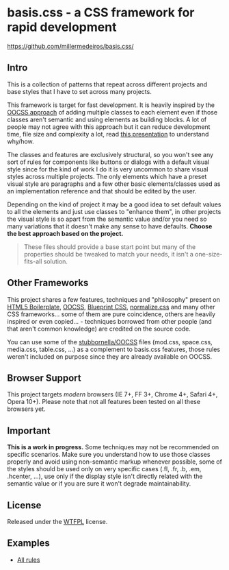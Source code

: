 # basis.css - a CSS framework for rapid development #

https://github.com/millermedeiros/basis.css/


## Intro

This is a collection of patterns that repeat across different projects and base 
styles that I have to set across many projects.

This framework is target for fast development. It is heavily inspired by
the [OOCSS approach](http://www.slideshare.net/stubbornella/the-cascade-grids-headings-and-selectors-from-an-oocss-perspective-ajax-experience-2009) of adding multiple classes to each element 
even if those classes aren't semantic and using elements as building blocks. 
A lot of people may not agree with this approach but it can reduce development time, 
file size and complexity a lot, read [this presentation](http://www.slideshare.net/stubbornella/our-best-practices-are-killing-us) to understand why/how.

The classes and features are exclusively structural, so you won't see any sort of 
rules for components like buttons or dialogs with a default visual style since for 
the kind of work I do it is very uncommon to share visual styles across multiple 
projects. The only elements which have a preset visual style are paragraphs 
and a few other basic elements/classes used as an implementation reference and that 
should be edited by the user.

Depending on the kind of project it may be a good idea to set default values to all the 
elements and just use classes to "enhance them", in other projects the visual style is
so apart from the semantic value and/or you need so many variations that it doesn't make 
any sense to have defaults. **Choose the best approach based on the project.**

> These files should provide a base start point but many of the properties should be
> tweaked to match your needs, it isn't a one-size-fits-all solution.


## Other Frameworks

This project shares a few features, techniques and "philosophy" present on 
[HTML5 Boilerplate](http://html5boilerplate.com/), [OOCSS](http://oocss.org/), 
[Blueprint CSS](http://www.blueprintcss.org/), [normalize.css](https://github.com/necolas/normalize.css)
and many other CSS frameworks... some of them are pure coincidence, others are heavily 
inspired or even copied... - techniques borrowed from other people (and that aren't 
common knowledge) are credited on the source code.

You can use some of the [stubbornella/OOCSS](https://github.com/stubbornella/oocss/) 
files (mod.css, space.css, media.css, table.css, ...) as a complement to basis.css 
features, those rules weren't included on purpose since they are already available on OOCSS.


## Browser Support

This project targets *modern* browsers (IE 7+, FF 3+, Chrome 4+, Safari 4+, Opera 10+). 
Please note that not all features been tested on all these browsers yet.


## Important

**This is a work in progress.** Some techniques may not be recommended on specific 
scenarios. Make sure you understand how to use those classes properly and avoid using
non-semantic markup whenever possible, some of the styles should be used only on very 
specific cases (.fl, .fr, .b, .em, .hcenter, ...), use only if the display style isn't 
directly related with the semantic value or if you are sure it won't degrade 
maintainability.


## License

Released under the [WTFPL](http://sam.zoy.org/wtfpl/) license.


## Examples

 - [All rules](http://millermedeiros.github.com/basis.css/tests/all.html)

